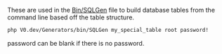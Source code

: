 These are used in the [Bin/SQLGen](../bin/SQLGen) file to build database tables from the command line based off the table structure.

```cl
php V0.dev/Generators/bin/SQLGen my_special_table root password!
```

password can be blank if there is no password.
